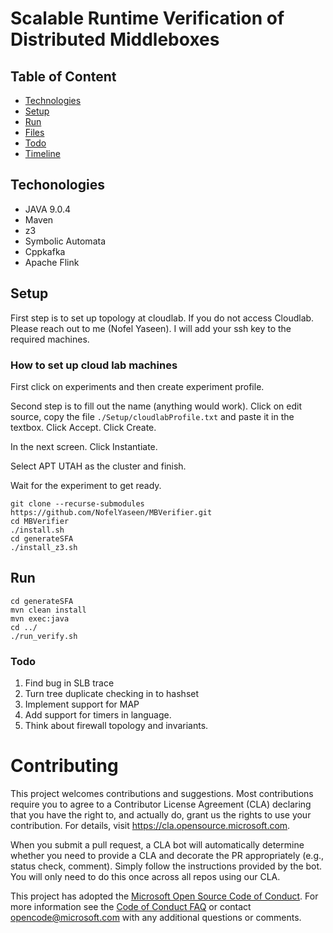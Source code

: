 
# Scalable Runtime Verification of Distributed Middleboxes


## Table of Content
* [Technologies](#technologies)
* [Setup](#setup)
* [Run](#run)
* [Files](#files)
* [Todo](#todo)
* [Timeline](#timeline)

## Techonologies
* JAVA 9.0.4
* Maven
* z3
* Symbolic Automata
* Cppkafka
* Apache Flink


## Setup
First step is to set up topology at cloudlab. If you do not access Cloudlab. Please reach out to me (Nofel Yaseen). I will add your ssh key to the required machines.

### How to set up cloud lab machines
First click on experiments and then create experiment profile.

Second step is to fill out the name (anything would work). Click on edit source, copy the file `./Setup/cloudlabProfile.txt` and paste it in the textbox. Click Accept. Click Create.

In the next screen. Click Instantiate.

Select APT UTAH as the cluster and finish.

Wait for the experiment to get ready.

``` 
git clone --recurse-submodules https://github.com/NofelYaseen/MBVerifier.git
cd MBVerifier
./install.sh
cd generateSFA
./install_z3.sh
```

## Run
```
cd generateSFA
mvn clean install
mvn exec:java
cd ../
./run_verify.sh
```

### Todo
1. Find bug in SLB trace
1. Turn tree duplicate checking in to hashset
1. Implement support for MAP
1. Add support for timers in language.
1. Think about firewall topology and invariants.
 


# Contributing

This project welcomes contributions and suggestions.  Most contributions require you to agree to a
Contributor License Agreement (CLA) declaring that you have the right to, and actually do, grant us
the rights to use your contribution. For details, visit https://cla.opensource.microsoft.com.

When you submit a pull request, a CLA bot will automatically determine whether you need to provide
a CLA and decorate the PR appropriately (e.g., status check, comment). Simply follow the instructions
provided by the bot. You will only need to do this once across all repos using our CLA.

This project has adopted the [Microsoft Open Source Code of Conduct](https://opensource.microsoft.com/codeofconduct/).
For more information see the [Code of Conduct FAQ](https://opensource.microsoft.com/codeofconduct/faq/) or
contact [opencode@microsoft.com](mailto:opencode@microsoft.com) with any additional questions or comments.

